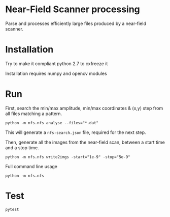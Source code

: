 # Near-Field Scanner processing

Parse and processes efficiently large files produced by a near-field scanner.

# Installation
Try to make it compliant python 2.7 to cxfreeze it

Installation requires numpy and opencv modules
# Run

First, search the min/max amplitude, min/max coordinates & (x,y) step from all files matching a pattern.

```
python -m nfs.nfs analyse --files="*.dat"
```

This will generate a `nfs-search.json` file, required for the next step.

Then, generate all the images from the near-field scan, between a start time
and a stop time.

```
python -m nfs.nfs write2imgs -start="1e-9" -stop="5e-9"
```

Full command line usage
```
python -m nfs.nfs
```
# Test

```
pytest
```
